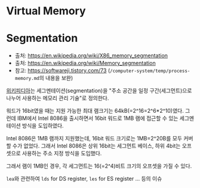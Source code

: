 #   Virtual Memory

#   Segmentation
*   출처: https://en.wikipedia.org/wiki/X86_memory_segmentation
*   출처: https://en.wikipedia.org/wiki/Memory_segmentation
*   참고: https://softwareji.tistory.com/73
(`/computer-system/temp/process-memory.md`의 내용을 보완)


[위키피디아](https://en.wikipedia.org/w/index.php?title=Memory_segmentation&oldid=1086015175)는 세그멘테이션(segmentation)을 "주소 공간을 일정 구간(세그먼트)으로 나누어 사용하는 메모리 관리 기술"로 정의한다.

워드가 16bit였을 때는 지원 가능한 최대 램크기는 64kB(=2^16=2^6*2^10)였다.
그런데 IBM에서 Intel 8086을 출시하면서 16bit 워드로 1MB 램에 접근할 수 있는 세그멘테이션 방식을 도입하였다.

Intel 8086은 1MB 램까지 지원했는데, 16bit 워드 크기로는 1MB=2^20B를 모두 커버할 수가 없었다.
그래서 Intel 8086은 상위 16bit는 세그먼트 베이스, 하위 4bit는 오프셋으로 사용하는 주소 지정 방식을 도입했다.

그래서 램이 1MB인 경우, 각 세그먼트는 16(=2^4)비트 크기의 오프셋을 가질 수 있다.


`lea`와 관련하여 `lds` for DS register, `les` for ES register ... 등의 이슈